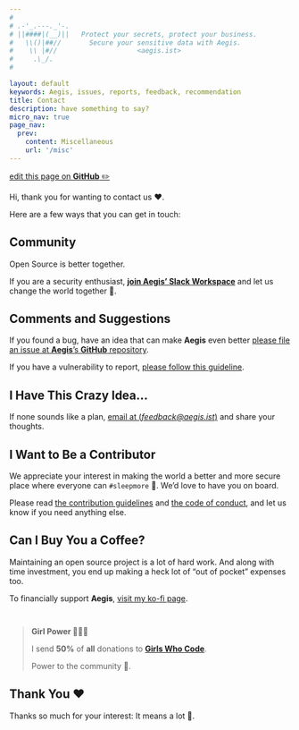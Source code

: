 ```yaml
---
#
# .-'_.---._'-.
# ||####|(__)||   Protect your secrets, protect your business.
#   \\()|##//       Secure your sensitive data with Aegis.
#    \\ |#//                    <aegis.ist>
#     .\_/.
#

layout: default
keywords: Aegis, issues, reports, feedback, recommendation
title: Contact
description: have something to say?
micro_nav: true
page_nav:
  prev:
    content: Miscellaneous
    url: '/misc'
---
```


<p class="github-button"><a 
href="https://github.com/ShieldWorks/aegis-web/blob/main/contact.md"
>edit this page on <strong>GitHub</strong> ✏️</a></p>

Hi, thank you for wanting to contact us ❤️.

Here are a few ways that you can get in touch:

## Community

Open Source is better together.

If you are a security enthusiast, [**join Aegis’ Slack Workspace**][slack]
and let us change the world together 🤘.

## Comments and Suggestions

If you found a bug, have an idea that can make **Aegis** even better
[please file an issue at **Aegis**’s **GitHub** repository][ticket].

If you have a vulnerability to report, [please follow this guideline][vuln].

[vuln]: https://github.com/shieldworks/aegis/blob/main/SECURITY.md

## I Have This Crazy Idea…

If none sounds like a plan, [email at (*feedback@aegis.ist*)][email] and share
your thoughts.

## I Want to Be a Contributor

We appreciate your interest in making the world a better and more secure place
where everyone can `#sleepmore` 🤗. We’d love to have you on board.

Please read [the contribution guidelines][contributing] and 
[the code of conduct][code-of-conduct], and let us know if you need anything 
else.

[contributing]: https://github.com/shieldworks/aegis/blob/main/CONTRIBUTING.md
[code-of-conduct]: https://github.com/shieldworks/aegis/blob/main/CODE_OF_CONDUCT.md

## Can I Buy You a Coffee?

Maintaining an open source project is a lot of hard work. And along with time
investment, you end up making a heck lot of “out of pocket” expenses too.

To financially support **Aegis**, [visit my ko-fi page][ko-fi].

<div style="margin-top:3em"></div>

> **Girl Power 🦸🏾‍♀️**
> 
> I send **50%** of **all** donations to [**Girls Who Code**][girls-who-code].
> 
> Power to the community 🤘.

## Thank You  ❤️

Thanks so much for your interest: It means a lot 🙏.

[ticket]: https://github.com/shieldworks/aegis/issues/new/choose
[slack]: https://join.slack.com/t/aegis-6n41813/shared_invite/zt-1myzqdi6t-jTvuRd1zDLbHX0gN8VkCqg
[email]: mailto:feedback@aegis.ist
[ko-fi]: https://ko-fi.com/volkanozcelik
[girls-who-code]: https://girlswhocode.com/